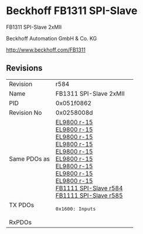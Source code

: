# Beckhoff FB1311 SPI-Slave

FB1311 SPI-Slave 2xMII

Beckhoff Automation GmbH & Co. KG

http://www.beckhoff.com/FB1311

## Revisions
<table>
<tr >
<td>Revision</td>
<td>r584</td>
</tr>
<tr >
<td>Name</td>
<td>FB1311 SPI-Slave 2xMII</td>
</tr>
<tr >
<td>PID</td>
<td>0x051f0862</td>
</tr>
<tr >
<td>Revision No</td>
<td>0x0258008d</td>
</tr>
<tr >
<td>Same PDOs as</td>
<td><a href="EL9800">EL9800 r-15</a><br/><a href="EL9800">EL9800 r-15</a><br/><a href="EL9800">EL9800 r-15</a><br/><a href="EL9800">EL9800 r-15</a><br/><a href="EL9800">EL9800 r-15</a><br/><a href="EL9800">EL9800 r-15</a><br/><a href="EL9800">EL9800 r-15</a><br/><a href="EL9800">EL9800 r-15</a><br/><a href="EL9800">EL9800 r-15</a><br/><a href="FB1111+SPI-Slave">FB1111 SPI-Slave r584</a><br/><a href="FB1111+SPI-Slave">FB1111 SPI-Slave r585</a></td>
</tr>
<tr class="txpdo">
<td rowspan=1 valign=top>TX PDOs</td>
<td><pre>0x1600: Inputs</pre></td>
<td></td>
</tr>
<tr >
<td>RxPDOs</td>
<td></td>
</tr>
</table>
